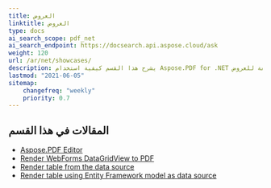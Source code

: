 ```yaml
---
title: العروض
linktitle: العروض
type: docs
ai_search_scope: pdf_net
ai_search_endpoint: https://docsearch.api.aspose.cloud/ask
weight: 120
url: /ar/net/showcases/
description: يشرح هذا القسم كيفية استخدام Aspose.PDF for .NET مع أمثلة مختلفة للعروض.
lastmod: "2021-06-05"
sitemap:
    changefreq: "weekly"
    priority: 0.7
---
```

## المقالات في هذا القسم

- [Aspose.PDF Editor](/pdf/ar/net/aspose-pdf-editor/)
- [Render WebForms DataGridView to PDF](/pdf/ar/net/render-webforms-datagridview-to-pdf/)
- [Render table from the data source](/pdf/ar/net/render-table-from-the-data-source/)
- [Render table using Entity Framework model as data source](/pdf/ar/net/render-table-using-entity-framework-model-as-data-source/)